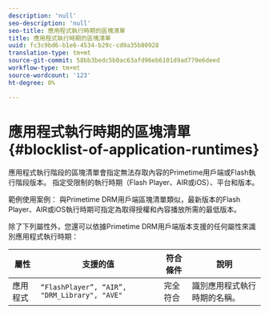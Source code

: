 ```yaml
---
description: 'null'
seo-description: 'null'
seo-title: 應用程式執行時期的區塊清單
title: 應用程式執行時期的區塊清單
uuid: fc3c9bd6-b1e6-4534-b29c-cd9a35b80928
translation-type: tm+mt
source-git-commit: 58bb3bedc5b0ac63afd96eb6101d9ad779e6deed
workflow-type: tm+mt
source-wordcount: '123'
ht-degree: 0%

---
```



# 應用程式執行時期的區塊清單 {#blocklist-of-application-runtimes}

應用程式執行階段的區塊清單會指定無法存取內容的Primetime用戶端或Flash執行階段版本。 指定受限制的執行時期（Flash Player、AIR或iOS）、平台和版本。

範例使用案例： 與Primetime DRM用戶端區塊清單類似，最新版本的Flash Player、AIR或iOS執行時期可指定為取得授權和內容播放所需的最低版本。

除了下列屬性外，您還可以依據Primetime DRM用戶端版本支援的任何屬性來識別應用程式執行時期：

| **屬性** | **支援的值** | **符合條件** | **說明** |
|---|---|---|---|
| 應用程式 | `“FlashPlayer”, “AIR”, "DRM_Library", "AVE"` | 完全符合 | 識別應用程式執行時期的名稱。 |

